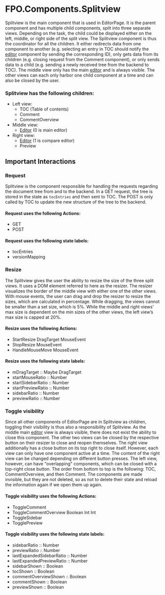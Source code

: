 # FPO.Components.Splitview

Splitview is the main component that is used in EditorPage. It is the parent component and has multiple child components, split into three separate views. Depending on the task, the child could be displayed either on the left, middle, or right side of the split view. The Splitview component is thus the coordinator for all the children. It either redirects data from one component to another (e.g. selecting an entry in TOC should notify the [editor](Editor.md) component by sending the corresponding ID), only gets data from its children (e.g. closing request from the Comment component), or only sends data to a child (e.g. sending a newly received tree from the backend to TOC). The middle view only has the main [editor](Editor.md) and is always visible. The other views can each only harbor one child component at a time and can also be closed by the user.

### Splitview has the following children:

- Left view:
  - TOC (Table of contents)
  - Comment
  - CommentOverview
- Middle view:
  - [Editor](Editor.md) (0 is main editor)
- Right view:
  - [Editor](Editor.md) (1 is compare editor)
  - Preview

## Important Interactions

### Request

Splitview is the component responsible for handling the requests regarding the document tree from and to the backend. In a GET request, the tree is stored in the state as `tocEntries` and then sent to TOC. The POST is only called by TOC to update the new structure of the tree to the backend.

#### Request uses the following Actions:

- GET
- POST

#### Request uses the following state labels:

- tocEntries
- versionMapping

### Resize

The Splitview gives the user the ability to resize the size of the three split views. It uses a DOM element referred to here as the resizer. The resizer visualizes the border of the middle view with either one of the other views. With mouse events, the user can drag and drop the resizer to resize the sizes, which are calculated in percentage. While dragging, the views cannot be smaller than a set size, which is 5%. While the middle and right views’ max size is dependent on the min sizes of the other views, the left view’s max size is capped at 20%.

#### Resize uses the following Actions:

- StartResize DragTarget MouseEvent
- StopResize MouseEvent
- HandleMouseMove MouseEvent

#### Resize uses the following state labels:

- mDragTarget :: Maybe DragTarget
- startMouseRatio :: Number
- startSidebarRatio :: Number
- startPreviewRatio :: Number
- sidebarRatio :: Number
- previewRatio :: Number

### Toggle visibility

Since all other components of EditorPage are in Splitview as children, toggling their visibility is thus also a responsibility of Splitview. As the middle main [editor](Editor.md) view is always visible, there does not exist the ability to close this component. The other two views can be closed by the respective button on their resizer to close and reopen themselves. The right view additionally has a close button on its top right to close itself. However, each view can only have one component active at a time. The content of the right view can be changed depending on different button presses. The left view, however, can have "overlapping" components, which can be closed with a top-right close button. The order from bottom to top is the following: TOC, CommentOverview, and then Comment. The components are made invisible, but they are not deleted, so as not to delete their state and reload the information again if we open them up again.

#### Toggle visibility uses the following Actions:

- ToggleComment
- ToggleCommentOverview Boolean Int Int
- ToggleSidebar
- TogglePreview

#### Toggle visibility uses the following state labels:

- sidebarRatio :: Number
- previewRatio :: Number
- lastExpandedSidebarRatio :: Number
- lastExpandedPreviewRatio :: Number
- sidebarShown :: Boolean
- tocShown :: Boolean
- commentOverviewShown :: Boolean
- commentShown :: Boolean
- previewShown :: Boolean
